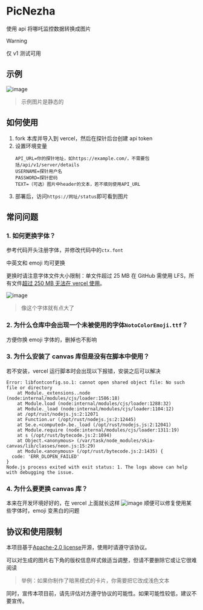 # PicNezha

使用 api 将哪吒监控数据转换成图片

> [!WARNING]
> 仅 v1 测试可用

## 示例

![image](https://github.com/user-attachments/assets/4c742fca-8b9f-48ef-b88d-9e1d557e770e)

> 示例图片是静态的

## 如何使用

1. fork 本库并导入到 vercel，然后在探针后台创建 api token
2. 设置环境变量
   ```
   API_URL=你的探针地址，如https://example.com/，不需要包括/api/v1/server/details
   USERNAME=探针用户名
   PASSWORD=探针密码
   TEXT=（可选）图片中header的文本，若不填则使用API_URL
   ```
3. 部署后，访问`https://网址/status`即可看到图片

## 常问问题

### 1. 如何更换字体？

参考代码开头注册字体，并修改代码中的`ctx.font`

中英文和 emoji 均可更换

更换时请注意字体文件大小限制：单文件超过 25 MB 在 GitHub 需使用 LFS，所有文件[超过 250 MB 无法在 vercel 使用](https://vercel.com/docs/functions/runtimes#size-limits)。

![image](https://github.com/user-attachments/assets/a8231061-9aaf-45b9-abd3-974d5609a9a8)

> 像这个字体就有点大了

### 2. 为什么仓库中会出现一个未被使用的字体`NotoColorEmoji.ttf`？

方便你换 emoji 字体的，删掉也不影响

### 3. 为什么安装了 canvas 库但是没有在脚本中使用？

若不安装，vercel 运行脚本时会出现以下报错，安装之后可以解决

```
Error: libfontconfig.so.1: cannot open shared object file: No such file or directory
    at Module._extensions..node (node:internal/modules/cjs/loader:1586:18)
    at Module.load (node:internal/modules/cjs/loader:1288:32)
    at Module._load (node:internal/modules/cjs/loader:1104:12)
    at /opt/rust/nodejs.js:2:12071
    at Function.ur (/opt/rust/nodejs.js:2:12445)
    at Se.e.<computed>.be._load (/opt/rust/nodejs.js:2:12041)
    at Module.require (node:internal/modules/cjs/loader:1311:19)
    at s (/opt/rust/bytecode.js:2:1094)
    at Object.<anonymous> (/var/task/node_modules/skia-canvas/lib/classes/neon.js:15:29)
    at Module.<anonymous> (/opt/rust/bytecode.js:2:1435) {
  code: 'ERR_DLOPEN_FAILED'
}
Node.js process exited with exit status: 1. The logs above can help with debugging the issue.
```

### 4. 为什么要更换 canvas 库？

本来在开发环境好好的，在 vercel 上面就长这样
![image](https://github.com/user-attachments/assets/9e73da21-096b-41a0-97c1-45336f6077a8)
顺便可以修复使用某些字体时，emoji 变黑白的问题

## 协议和使用限制

本项目基于[Apache-2.0 license](LICENSE)开源，使用时请遵守该协议。

可以对生成的图片右下角的版权信息样式做适当调整，但请不要删除它或让它很难阅读

> 举例：如果你制作了暗黑模式的卡片，你需要把它改成浅色文本

同时，宣传本项目前，请先评估对方遵守协议的可能性。如果可能性较低，建议不要宣传。
